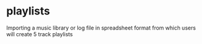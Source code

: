 # playlists
Importing a music library or log file in spreadsheet format from which users will create 5 track playlists
